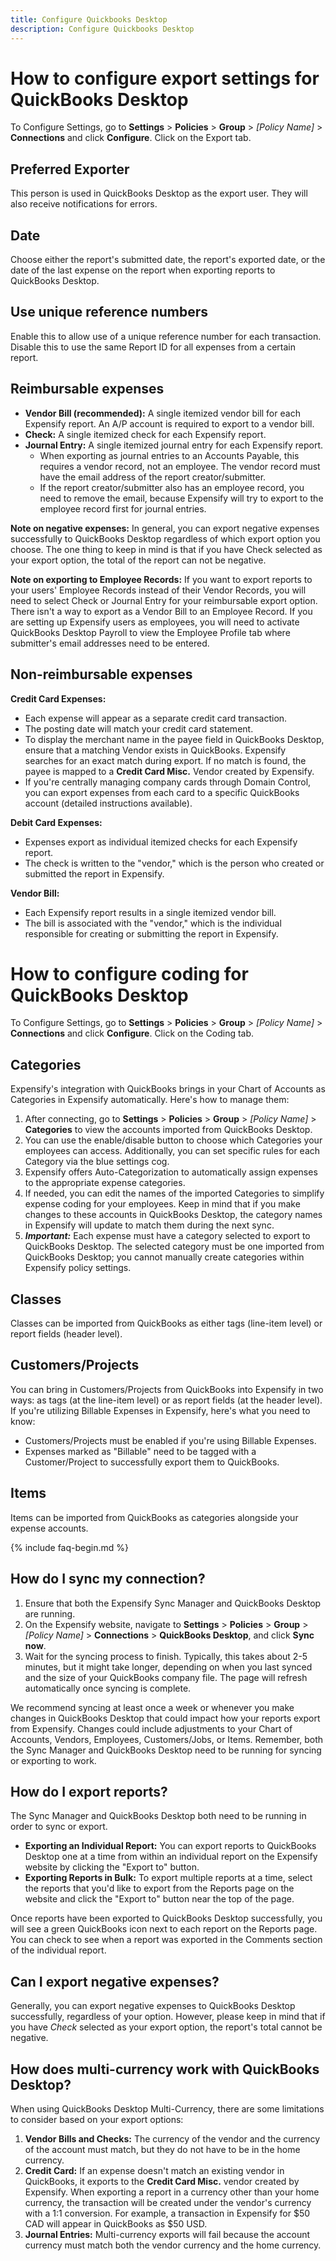 ```yaml
---
title: Configure Quickbooks Desktop
description: Configure Quickbooks Desktop
---
```

# How to configure export settings for QuickBooks Desktop
To Configure Settings, go to **Settings** > **Policies** > **Group** > _[Policy Name]_ > **Connections** and click **Configure**. Click on the Export tab.

## Preferred Exporter
This person is used in QuickBooks Desktop as the export user. They will also receive notifications for errors.

## Date
Choose either the report's submitted date, the report's exported date, or the date of the last expense on the report when exporting reports to QuickBooks Desktop.

## Use unique reference numbers
Enable this to allow use of a unique reference number for each transaction. Disable this to use the same Report ID for all expenses from a certain report.

## Reimbursable expenses
* **Vendor Bill (recommended):** A single itemized vendor bill for each Expensify report. An A/P account is required to export to a vendor bill.  
* **Check:** A single itemized check for each Expensify report.
* **Journal Entry:** A single itemized journal entry for each Expensify report.
    * When exporting as journal entries to an Accounts Payable, this requires a vendor record, not an employee. The vendor record must have the email address of the report creator/submitter. 
    * If the report creator/submitter also has an employee record, you need to remove the email, because Expensify will try to export to the employee record first for journal entries.

**Note on negative expenses:** In general, you can export negative expenses successfully to QuickBooks Desktop regardless of which export option you choose. The one thing to keep in mind is that if you have Check selected as your export option, the total of the report can not be negative.

**Note on exporting to Employee Records:** If you want to export reports to your users' Employee Records instead of their Vendor Records, you will need to select Check or Journal Entry for your reimbursable export option. There isn't a way to export as a Vendor Bill to an Employee Record. If you are setting up Expensify users as employees, you will need to activate QuickBooks Desktop Payroll to view the Employee Profile tab where submitter's email addresses need to be entered.


## Non-reimbursable expenses
**Credit Card Expenses:**
* Each expense will appear as a separate credit card transaction.
* The posting date will match your credit card statement.
* To display the merchant name in the payee field in QuickBooks Desktop, ensure that a matching Vendor exists in QuickBooks. Expensify searches for an exact match during export. If no match is found, the payee is mapped to a **Credit Card Misc.** Vendor created by Expensify.
* If you're centrally managing company cards through Domain Control, you can export expenses from each card to a specific QuickBooks account (detailed instructions available).
  
**Debit Card Expenses:**
* Expenses export as individual itemized checks for each Expensify report.
* The check is written to the "vendor," which is the person who created or submitted the report in Expensify.

**Vendor Bill:**
* Each Expensify report results in a single itemized vendor bill.
* The bill is associated with the "vendor," which is the individual responsible for creating or submitting the report in Expensify.

# How to configure coding for QuickBooks Desktop
To Configure Settings, go to **Settings** > **Policies** > **Group** > _[Policy Name]_ > **Connections** and click **Configure**. Click on the Coding tab.

## Categories
Expensify's integration with QuickBooks brings in your Chart of Accounts as Categories in Expensify automatically. Here's how to manage them:
1. After connecting, go to **Settings** > **Policies** > **Group** > _[Policy Name]_ > **Categories** to view the accounts imported from QuickBooks Desktop.
2. You can use the enable/disable button to choose which Categories your employees can access. Additionally, you can set specific rules for each Category via the blue settings cog.
3. Expensify offers Auto-Categorization to automatically assign expenses to the appropriate expense categories.
4. If needed, you can edit the names of the imported Categories to simplify expense coding for your employees. Keep in mind that if you make changes to these accounts in QuickBooks Desktop, the category names in Expensify will update to match them during the next sync.
5. _**Important:**_ Each expense must have a category selected to export to QuickBooks Desktop. The selected category must be one imported from QuickBooks Desktop; you cannot manually create categories within Expensify policy settings.

## Classes
Classes can be imported from QuickBooks as either tags (line-item level) or report fields (header level).

## Customers/Projects
You can bring in Customers/Projects from QuickBooks into Expensify in two ways: as tags (at the line-item level) or as report fields (at the header level). If you're utilizing Billable Expenses in Expensify, here's what you need to know:
* Customers/Projects must be enabled if you're using Billable Expenses.
* Expenses marked as "Billable" need to be tagged with a Customer/Project to successfully export them to QuickBooks.

## Items 
Items can be imported from QuickBooks as categories alongside your expense accounts.

{% include faq-begin.md %}
## How do I sync my connection?
1. Ensure that both the Expensify Sync Manager and QuickBooks Desktop are running.
2. On the Expensify website, navigate to **Settings** > **Policies** > **Group** > _[Policy Name]_ > **Connections** > **QuickBooks Desktop**, and click **Sync now**.
3. Wait for the syncing process to finish. Typically, this takes about 2-5 minutes, but it might take longer, depending on when you last synced and the size of your QuickBooks company file. The page will refresh automatically once syncing is complete.

We recommend syncing at least once a week or whenever you make changes in QuickBooks Desktop that could impact how your reports export from Expensify. Changes could include adjustments to your Chart of Accounts, Vendors, Employees, Customers/Jobs, or Items. Remember, both the Sync Manager and QuickBooks Desktop need to be running for syncing or exporting to work.

## How do I export reports?
The Sync Manager and QuickBooks Desktop both need to be running in order to sync or export.
* **Exporting an Individual Report:** You can export reports to QuickBooks Desktop one at a time from within an individual report on the Expensify website by clicking the "Export to" button.
* **Exporting Reports in Bulk:** To export multiple reports at a time, select the reports that you'd like to export from the Reports page on the website and click the "Export to" button near the top of the page.

Once reports have been exported to QuickBooks Desktop successfully, you will see a green QuickBooks icon next to each report on the Reports page. You can check to see when a report was exported in the Comments section of the individual report.

## Can I export negative expenses?
Generally, you can export negative expenses to QuickBooks Desktop successfully, regardless of your option. However, please keep in mind that if you have *Check* selected as your export option, the report's total cannot be negative.

## How does multi-currency work with QuickBooks Desktop?
When using QuickBooks Desktop Multi-Currency, there are some limitations to consider based on your export options:
1. **Vendor Bills and Checks:** The currency of the vendor and the currency of the account must match, but they do not have to be in the home currency.
2. **Credit Card:** If an expense doesn't match an existing vendor in QuickBooks, it exports to the **Credit Card Misc.** vendor created by Expensify. When exporting a report in a currency other than your home currency, the transaction will be created under the vendor's currency with a 1:1 conversion. For example, a transaction in Expensify for $50 CAD will appear in QuickBooks as $50 USD.
3. **Journal Entries:** Multi-currency exports will fail because the account currency must match both the vendor currency and the home currency.
